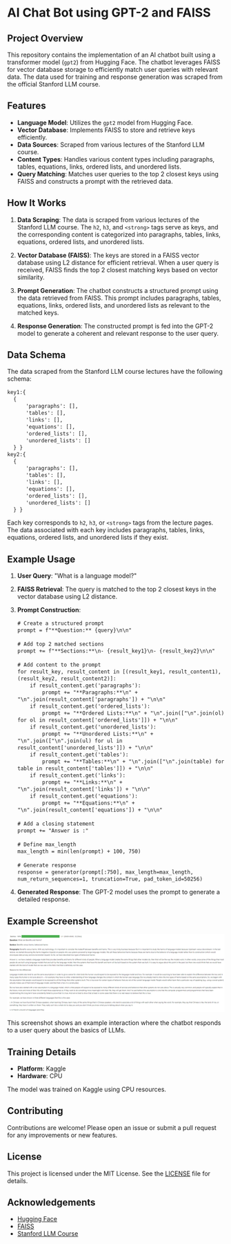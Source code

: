# AI Chat Bot using GPT-2 and FAISS

## Project Overview

This repository contains the implementation of an AI chatbot built using a transformer model (`gpt2`) from Hugging Face. The chatbot leverages FAISS for vector database storage to efficiently match user queries with relevant data. The data used for training and response generation was scraped from the official Stanford LLM course.

## Features

- **Language Model**: Utilizes the `gpt2` model from Hugging Face.
- **Vector Database**: Implements FAISS to store and retrieve keys efficiently.
- **Data Sources**: Scraped from various lectures of the Stanford LLM course.
- **Content Types**: Handles various content types including paragraphs, tables, equations, links, ordered lists, and unordered lists.
- **Query Matching**: Matches user queries to the top 2 closest keys using FAISS and constructs a prompt with the retrieved data.

## How It Works

1. **Data Scraping**: The data is scraped from various lectures of the Stanford LLM course. The `h2`, `h3`, and `<strong>` tags serve as keys, and the corresponding content is categorized into paragraphs, tables, links, equations, ordered lists, and unordered lists.

2. **Vector Database (FAISS)**: The keys are stored in a FAISS vector database using L2 distance for efficient retrieval. When a user query is received, FAISS finds the top 2 closest matching keys based on vector similarity.

3. **Prompt Generation**: The chatbot constructs a structured prompt using the data retrieved from FAISS. This prompt includes paragraphs, tables, equations, links, ordered lists, and unordered lists as relevant to the matched keys.

4. **Response Generation**: The constructed prompt is fed into the GPT-2 model to generate a coherent and relevant response to the user query.

## Data Schema

The data scraped from the Stanford LLM course lectures have the following schema:

```
key1:{
  {
      'paragraphs': [],
      'tables': [],
      'links': [],
      'equations': [],
      'ordered_lists': [],
      'unordered_lists': []
  } }
key2:{
  {
      'paragraphs': [],
      'tables': [],
      'links': [],
      'equations': [],
      'ordered_lists': [],
      'unordered_lists': []
  } }
```

Each key corresponds to `h2`, `h3`, or `<strong>` tags from the lecture pages. The data associated with each key includes paragraphs, tables, links, equations, ordered lists, and unordered lists if they exist.

## Example Usage

1. **User Query**: "What is a language model?"

2. **FAISS Retrieval**: The query is matched to the top 2 closest keys in the vector database using L2 distance.

3. **Prompt Construction**:
    ```
    # Create a structured prompt
    prompt = f"**Question:** {query}\n\n"
    
    # Add top 2 matched sections
    prompt += f"**Sections:**\n- {result_key1}\n- {result_key2}\n\n"
    
    # Add content to the prompt
    for result_key, result_content in [(result_key1, result_content1), (result_key2, result_content2)]:
        if result_content.get('paragraphs'):
            prompt += "**Paragraphs:**\n" + "\n".join(result_content['paragraphs']) + "\n\n"
        if result_content.get('ordered_lists'):
            prompt += "**Ordered Lists:**\n" + "\n".join(["\n".join(ol) for ol in result_content['ordered_lists']]) + "\n\n"
        if result_content.get('unordered_lists'):
            prompt += "**Unordered Lists:**\n" + "\n".join(["\n".join(ul) for ul in result_content['unordered_lists']]) + "\n\n"
        if result_content.get('tables'):
            prompt += "**Tables:**\n" + "\n".join(["\n".join(table) for table in result_content['tables']]) + "\n\n"
        if result_content.get('links'):
            prompt += "**Links:**\n" + "\n".join(result_content['links']) + "\n\n"
        if result_content.get('equations'):
            prompt += "**Equations:**\n" + "\n".join(result_content['equations']) + "\n\n"
    
    # Add a closing statement
    prompt += "Answer is :"
    
    # Define max_length
    max_length = min(len(prompt) + 100, 750)
    
    # Generate response
    response = generator(prompt[:750], max_length=max_length, num_return_sequences=1, truncation=True, pad_token_id=50256)
    ```

4. **Generated Response**: The GPT-2 model uses the prompt to generate a detailed response.

## Example Screenshot

![Example Screenshot](example_screenshotv2.png)

This screenshot shows an example interaction where the chatbot responds to a user query about the basics of LLMs.

## Training Details

- **Platform**: Kaggle
- **Hardware**: CPU

The model was trained on Kaggle using CPU resources.

## Contributing

Contributions are welcome! Please open an issue or submit a pull request for any improvements or new features.

## License

This project is licensed under the MIT License. See the [LICENSE](LICENSE) file for details.

## Acknowledgements

- [Hugging Face](https://huggingface.co/)
- [FAISS](https://github.com/facebookresearch/faiss)
- [Stanford LLM Course](https://stanford-cs324.github.io/winter2022/)
